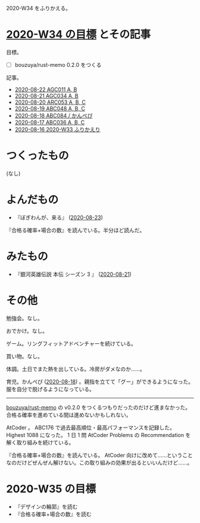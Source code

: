 2020-W34 をふりかえる。

# [2020-W34 の目標][2020-08-16] とその記事

目標。

- [ ] bouzuya/rust-memo 0.2.0 をつくる

記事。

- [2020-08-22 AGC011 A, B][2020-08-22]
- [2020-08-21 AGC034 A, B][2020-08-21]
- [2020-08-20 ARC053 A, B, C][2020-08-20]
- [2020-08-19 ABC048 A, B, C][2020-08-19]
- [2020-08-18 ABC084 / かんぺぴ][2020-08-18]
- [2020-08-17 ABC036 A, B, C][2020-08-17]
- [2020-08-16 2020-W33 ふりかえり][2020-08-16]

# つくったもの

(なし)

# よんだもの

- 『ぼぎわんが、来る』 ([2020-08-23][])

『合格る確率+場合の数』を読んでいる。半分ほど読んだ。

# みたもの

- 『銀河英雄伝説 本伝 シーズン 3 』 ([2020-08-21][])

# その他

勉強会。なし。

おでかけ。なし。

ゲーム。リングフィットアドベンチャーを続けている。

買い物。なし。

体調。土日でまた熱を出している。冷房がダメなのか……。

育児。かんぺぴ ([2020-08-18][]) 。親指を立てて「グー」ができるようになった。服を自分で脱げるようになっている。

---

[bouzuya/rust-memo][] の v0.2.0 をつくるつもりだったのだけど進まなかった。合格る確率を進めている間は進めないかもしれない。

AtCoder 。 ABC176 で過去最高順位・最高パフォーマンスを記録した。 Highest 1088 になった。 1 日 1 問 AtCoder Problems の Recommendation を解く取り組みを続けている。

『合格る確率+場合の数』を読んでいる。 AtCoder 向けに改めて……ということなのだけどぜんぜん解けない。この取り組みの効果が出るといいんだけど……。

# 2020-W35 の目標

- 『デザインの輪郭』を読む
- 『合格る確率+場合の数』を読む

[2020-08-16]: https://blog.bouzuya.net/2020/08/16/
[2020-08-17]: https://blog.bouzuya.net/2020/08/17/
[2020-08-18]: https://blog.bouzuya.net/2020/08/18/
[2020-08-19]: https://blog.bouzuya.net/2020/08/19/
[2020-08-20]: https://blog.bouzuya.net/2020/08/20/
[2020-08-21]: https://blog.bouzuya.net/2020/08/21/
[2020-08-22]: https://blog.bouzuya.net/2020/08/22/
[2020-08-23]: https://blog.bouzuya.net/2020/08/23/
[bouzuya/rust-memo]: https://github.com/bouzuya/rust-memo
